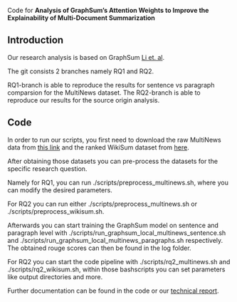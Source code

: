 Code for  **Analysis of GraphSum’s Attention Weights to Improve the
Explainability of Multi-Document Summarization**

Introduction
---
Our research analysis is based on GraphSum [Li et. al](https://arxiv.org/pdf/2005.10043.pdf).

The git consists 2 branches namely RQ1 and RQ2.

RQ1-branch is able to reproduce the results for sentence vs paragraph comparsion for the MultiNews dataset. The RQ2-branch is able to reproduce our results for the source origin analysis.

Code 
--- 
In order to run our scripts, you first need to download the raw MultiNews data from [this link](https://github.com/Alex-Fabbri/Multi-News) and the ranked WikiSum dataset from [here](https://github.com/tensorflow/tensor2tensor/tree/5acf4a44cc2cbe91cd788734075376af0f8dd3f4/tensor2tensor/data_generators/wikisum).

After obtaining those datasets you can pre-process the datasets for the specific research question. 

Namely for RQ1, you can run ./scripts/preprocess_multinews.sh, where you can modify the desired parameters.

For RQ2 you can run either ./scripts/preprocess_multinews.sh or ./scripts/preprocess_wikisum.sh.

Afterwards you can start training the GraphSum model on sentence and paragraph level with ./scripts/run_graphsum_local_multinews_sentence.sh and ./scripts/run_graphsum_local_multinews_paragraphs.sh respectively. The obtained rouge scores can then be found in the log folder.

For RQ2 you can start the code pipeline with ./scripts/rq2_multinews.sh and ./scripts/rq2_wikisum.sh, within those bashscripts you can set parameters like output directories and more.

Further documentation can be found in the code or our [technical report](https://github.com/arnelochner/GBTBMDS/blob/main/technical_report/Project_Data_Science___Text_Summarization___Technical_Report.pdf).

